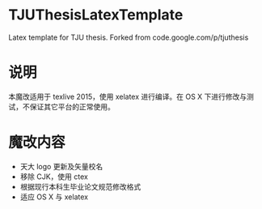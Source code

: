 # TJUThesisLatexTemplate

Latex template for TJU thesis. Forked from code.google.com/p/tjuthesis

# 说明

本魔改适用于 texlive 2015，使用 xelatex 进行编译。在 OS X 下进行修改与测试，不保证其它平台的正常使用。

# 魔改内容

* 天大 logo 更新及矢量校名
* 移除 CJK，使用 ctex
* 根据现行本科生毕业论文规范修改格式
* 适应 OS X 与 xelatex